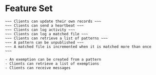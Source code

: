 # Feature Set

~~~ Clients can self-register ~~~
~~~ Clients can update their own records ~~~
~~~ Clients can send a heartbeat ~~~
~~~ Clients can log activity ~~~
~~~ Clients can log a matched file ~~~
~~~ Clients can retrieve a list of patterns ~~~
~~~ A pattern can be unpublished ~~~
~~~ A matched file is incremented when it is matched more than once ~~~

- An exemption can be created from a pattern
- Clients can retrieve a list of exemptions
- Clients can receive messages

